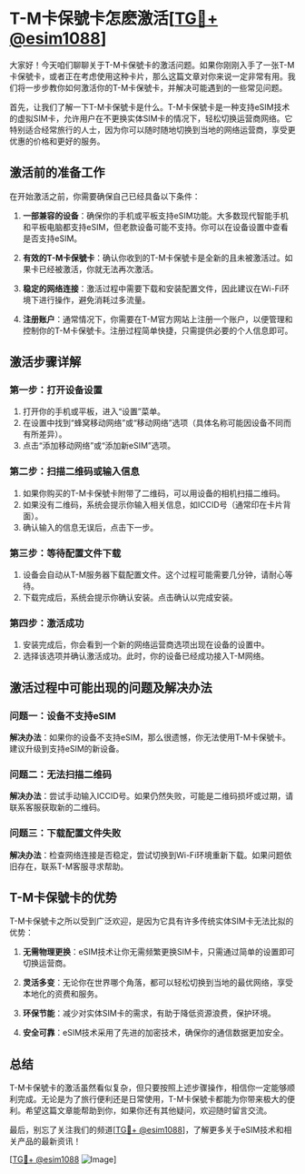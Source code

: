 # T-M卡保號卡怎麽激活[[TG💪+ @esim1088](https://t.me/s/esim1088)]

大家好！今天咱们聊聊关于T-M卡保號卡的激活问题。如果你刚刚入手了一张T-M卡保號卡，或者正在考虑使用这种卡片，那么这篇文章对你来说一定非常有用。我们将一步步教你如何激活你的T-M卡保號卡，并解决可能遇到的一些常见问题。

首先，让我们了解一下T-M卡保號卡是什么。T-M卡保號卡是一种支持eSIM技术的虚拟SIM卡，允许用户在不更换实体SIM卡的情况下，轻松切换运营商网络。它特别适合经常旅行的人士，因为你可以随时随地切换到当地的网络运营商，享受更优惠的价格和更好的服务。

## **激活前的准备工作**

在开始激活之前，你需要确保自己已经具备以下条件：

1. **一部兼容的设备**：确保你的手机或平板支持eSIM功能。大多数现代智能手机和平板电脑都支持eSIM，但老款设备可能不支持。你可以在设备设置中查看是否支持eSIM。

2. **有效的T-M卡保號卡**：确认你收到的T-M卡保號卡是全新的且未被激活过。如果卡已经被激活，你就无法再次激活。

3. **稳定的网络连接**：激活过程中需要下载和安装配置文件，因此建议在Wi-Fi环境下进行操作，避免消耗过多流量。

4. **注册账户**：通常情况下，你需要在T-M官方网站上注册一个账户，以便管理和控制你的T-M卡保號卡。注册过程简单快捷，只需提供必要的个人信息即可。

## **激活步骤详解**

### **第一步：打开设备设置**

1. 打开你的手机或平板，进入“设置”菜单。
2. 在设置中找到“蜂窝移动网络”或“移动网络”选项（具体名称可能因设备不同而有所差异）。
3. 点击“添加移动网络”或“添加新eSIM”选项。

### **第二步：扫描二维码或输入信息**

1. 如果你购买的T-M卡保號卡附带了二维码，可以用设备的相机扫描二维码。
2. 如果没有二维码，系统会提示你输入相关信息，如ICCID号（通常印在卡片背面）。
3. 确认输入的信息无误后，点击下一步。

### **第三步：等待配置文件下载**

1. 设备会自动从T-M服务器下载配置文件。这个过程可能需要几分钟，请耐心等待。
2. 下载完成后，系统会提示你确认安装。点击确认以完成安装。

### **第四步：激活成功**

1. 安装完成后，你会看到一个新的网络运营商选项出现在设备的设置中。
2. 选择该选项并确认激活成功。此时，你的设备已经成功接入T-M网络。

## **激活过程中可能出现的问题及解决办法**

### **问题一：设备不支持eSIM**

**解决办法**：如果你的设备不支持eSIM，那么很遗憾，你无法使用T-M卡保號卡。建议升级到支持eSIM的新设备。

### **问题二：无法扫描二维码**

**解决办法**：尝试手动输入ICCID号。如果仍然失败，可能是二维码损坏或过期，请联系客服获取新的二维码。

### **问题三：下载配置文件失败**

**解决办法**：检查网络连接是否稳定，尝试切换到Wi-Fi环境重新下载。如果问题依旧存在，联系T-M客服寻求帮助。

## **T-M卡保號卡的优势**

T-M卡保號卡之所以受到广泛欢迎，是因为它具有许多传统实体SIM卡无法比拟的优势：

1. **无需物理更换**：eSIM技术让你无需频繁更换SIM卡，只需通过简单的设置即可切换运营商。
   
2. **灵活多变**：无论你在世界哪个角落，都可以轻松切换到当地的最优网络，享受本地化的资费和服务。

3. **环保节能**：减少对实体SIM卡的需求，有助于降低资源浪费，保护环境。

4. **安全可靠**：eSIM技术采用了先进的加密技术，确保你的通信数据更加安全。

## **总结**

T-M卡保號卡的激活虽然看似复杂，但只要按照上述步骤操作，相信你一定能够顺利完成。无论是为了旅行便利还是日常使用，T-M卡保號卡都能为你带来极大的便利。希望这篇文章能帮助到你，如果你还有其他疑问，欢迎随时留言交流。

最后，别忘了关注我们的频道[[TG💪+ @esim1088](https://t.me/s/esim1088)]，了解更多关于eSIM技术和相关产品的最新资讯！

[[TG💪+ @esim1088](https://t.me/s/esim1088) ![Image](https://i.postimg.cc/4NQfJmqS/Snipaste-2025-05-13-00-14-12.png)]